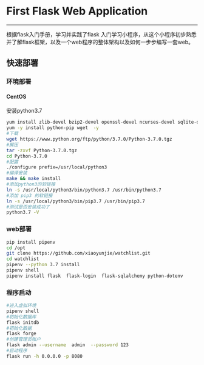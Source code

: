 # First Flask Web Application

----

根据flask入门手册，学习并实践了flask 入门学习小程序，从这个小程序初步熟悉并了解flask框架，以及一个web程序的整体架构以及如何一步步编写一套web。

## 快速部署

### 环境部署

#### CentOS

安装python3.7
```bash
yum install zlib-devel bzip2-devel openssl-devel ncurses-devel sqlite-devel readline-devel tk-devel gcc make libffi-devel epel-release -y
yum -y install python-pip wget  -y
#下载
wget https://www.python.org/ftp/python/3.7.0/Python-3.7.0.tgz
#解压
tar -zxvf Python-3.7.0.tgz
cd Python-3.7.0
#配置
./configure prefix=/usr/local/python3
#编译安装
make && make install
#添加python3的软链接
ln -s /usr/local/python3/bin/python3.7 /usr/bin/python3.7
#添加 pip3 的软链接
ln -s /usr/local/python3/bin/pip3.7 /usr/bin/pip3.7
#测试是否安装成功了
python3.7 -V
```

### web部署
```bash
pip install pipenv
cd /opt
git clone https://github.com/xiaoyunjie/watchlist.git
cd watchlist
pipenv --python 3.7 install 
pipenv shell 
pipenv install flask  flask-login  flask-sqlalchemy python-dotenv
```

### 程序启动
```bash
#进入虚拟环境
pipenv shell
#初始化数据库
flask initdb
#初始化数据
flask forge
#创建管理员账户
flask admin --username  admin  --password 123
#启动程序
flask run -h 0.0.0.0 -p 8080
```
